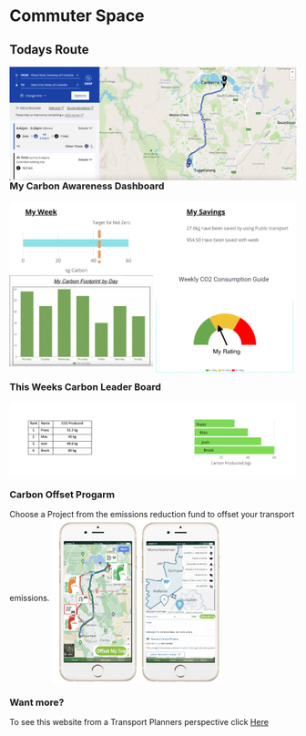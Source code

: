 # Commuter Space



## Todays Route

<img align="left" width="" height="" src="./Route.png"> 
  
  

### My Carbon Awareness Dashboard 

<img align= "" width="" height="" src="./kg carbon.png"> 

<img align= "right" width="50%" height="50%" src="./Images/user_3colour.png">
<img align= "" width="50%" height="50%" src="./Images/user_week.png"> 


### This Weeks Carbon Leader Board
<img align= "" width="" height="" src="./leaders.png"> 

### Carbon Offset Progarm 
Choose a Project from the emissions reduction fund to offset your transport emissions.
<img align= "middle" width="60%" height="60%" src="./Images/appoffset.png"> 


### Want more? 
To see this website from a Transport Planners perspective click [Here](Planner_veiw.md) 
